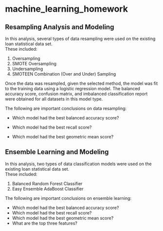 # machine_learning_homework
## Resampling Analysis and Modeling
In this analysis, several types of data resampling were used on the existing loan statistical data set.  
These included: 
1. Oversampling
2. SMOTE Oversampling
3. Undersampling
4. SMOTEEN Combination (Over and Under) Sampling 

Once the data was resampled, given the selected method, the model was fit to the training data using a logistic regression model. The balanced accuracy score, confusion matrix, and imbalanced classification report were obtained for all datasets in this model type. 

The following are important conclusions on data resampling:

* Which model had the best balanced accuracy score?

* Which model had the best recall score?

* Which model had the best geometric mean score?

## Ensemble Learning and Modeling
In this analysis, two types of data classification models were used on the existing loan statistical data set.  
These included: 
1. Balanced Random Forest Classifier
2. Easy Ensemble AdaBoost Classifier


The following are important conclusions on ensemble learning:
* Which model had the best balanced accuracy score?
* Which model had the best recall score?
* Which model had the best geometric mean score?
* What are the top three features?
